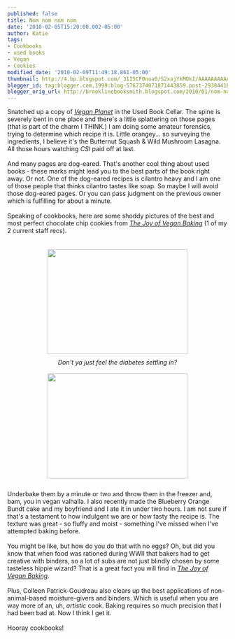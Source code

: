 ```yaml
---
published: false
title: Nom nom nom nom
date: '2010-02-05T15:20:00.002-05:00'
author: Katie
tags:
- Cookbooks
- used books
- Vegan
- Cookies
modified_date: '2010-02-09T11:49:18.861-05:00'
thumbnail: http://4.bp.blogspot.com/_31I5CF0nua0/S2xajYkMOkI/AAAAAAAAAAc/VsxBQiD52Bc/s72-c/Photo+on+2010-01-14+at+00.29.jpg
blogger_id: tag:blogger.com,1999:blog-5767374071871443859.post-2938441820623013268
blogger_orig_url: http://brooklinebooksmith.blogspot.com/2010/01/nom-nom-nom-nom.html
---
```


<a onblur="try {parent.deselectBloggerImageGracefully();} catch(e) {}" href="http://4.bp.blogspot.com/_31I5CF0nua0/S2xajYkMOkI/AAAAAAAAAAc/VsxBQiD52Bc/s1600-h/Photo+on+2010-01-14+at+00.29.jpg"></a><div><div style="text-align: left;">Snatched up a copy of <a href="http://www.brooklinebooksmith-shop.com/book/9781558322110"><i>Vegan Planet</i></a> in the Used Book Cellar.  The spine is severely bent in one place and there's a little splattering on those pages  (that is part of the charm I THINK.) I am doing some amateur forensics, trying to determine which recipe it is. Little orangey... so surveying the ingredients, I believe it's the Butternut Squash &amp; Wild Mushroom Lasagna. All those hours watching <i>CSI</i> paid off at last. </div><div style="text-align: left;"><br /></div><div style="text-align: left;">And many pages are dog-eared. That's another cool thing about used books - these marks might lead you to the best parts of the book right away. Or not. One of the dog-eared recipes is cilantro heavy and I am one of those people that thinks cilantro tastes like soap. So maybe I will avoid those dog-eared pages. Or you can pass judgment on the previous owner which is fulfilling for about a minute.</div><div><div><div><div><br /></div><div><div>Speaking of cookbooks, here are some shoddy pictures of the best and most perfect chocolate chip cookies from <a href="http://www.brooklinebooksmith-shop.com/book/9781592332809"><i>The Joy of Vegan Baking</i></a> (1 of my 2 current staff recs).  </div><div><br /></div><div><br /></div><div><a onblur="try {parent.deselectBloggerImageGracefully();} catch(e) {}" href="http://4.bp.blogspot.com/_31I5CF0nua0/S2xajYkMOkI/AAAAAAAAAAc/VsxBQiD52Bc/s1600-h/Photo+on+2010-01-14+at+00.29.jpg"><img src="http://4.bp.blogspot.com/_31I5CF0nua0/S2xajYkMOkI/AAAAAAAAAAc/VsxBQiD52Bc/s320/Photo+on+2010-01-14+at+00.29.jpg" border="0" alt="" id="BLOGGER_PHOTO_ID_5434818414265514562" style="display: block; margin-top: 0px; margin-right: auto; margin-bottom: 10px; margin-left: auto; text-align: center; cursor: pointer; width: 320px; height: 240px; " /></a><div style="text-align: center; "><i>Don't ya just feel the diabetes settling in?</i></div><div><div style="text-align: center;"><br /></div><a onblur="try {parent.deselectBloggerImageGracefully();} catch(e) {}" href="http://1.bp.blogspot.com/_31I5CF0nua0/S2xabo8EFjI/AAAAAAAAAAU/AdbDxT6MLTY/s1600-h/Photo+on+2010-01-14+at+00.29+%232.jpg"><img src="http://1.bp.blogspot.com/_31I5CF0nua0/S2xabo8EFjI/AAAAAAAAAAU/AdbDxT6MLTY/s320/Photo+on+2010-01-14+at+00.29+%232.jpg" border="0" alt="" id="BLOGGER_PHOTO_ID_5434818281221658162" style="display: block; margin-top: 0px; margin-right: auto; margin-bottom: 10px; margin-left: auto; text-align: center; cursor: pointer; width: 320px; height: 240px; " /></a></div></div><div><br /></div><div>Underbake them by a minute or two and throw them in the freezer and, bam, you in vegan valhalla.  I also recently made the Blueberry Orange Bundt cake and my boyfriend and I ate it in under two hours. I am not sure if that's a testament to how indulgent we are or how tasty the recipe is.  The texture was great - so fluffy and moist - something I've missed when I've attempted baking before. </div><div><br /></div><div>You might be like, but how do you do that with no eggs? Oh, but did you know that when food was rationed during WWII that bakers had to get creative with binders, so a lot of subs are not just blindly chosen by some tasteless hippie wizard? That is a great fact you will find in <a href="http://www.brooklinebooksmith-shop.com/book/9781592332809"><i>The Joy of Vegan Baking</i></a>.  </div><div><br /></div><div>Plus, Colleen Patrick-Goudreau also clears up the best applications of non-animal-based moisture-givers and binders. Which is useful when you are way more of an, uh, <i>artistic</i> cook. Baking requires so much precision that I had been bad at. Now I think I get it.</div><div><br /></div><div>Hooray cookbooks!</div></div></div></div></div></div>